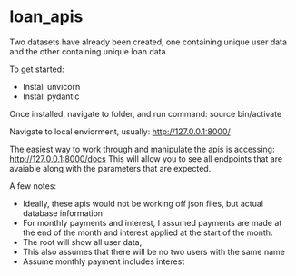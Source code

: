 # loan_apis

Two datasets have already been created, one containing unique user data and the other containing unique loan data. 


To get started: 
- Install unvicorn 
- Install pydantic 

Once installed, navigate to folder, and run command: 
source bin/activate 

Navigate to local enviorment, usually: http://127.0.0.1:8000/ 

The easiest way to work through and manipulate the apis is accessing: http://127.0.0.1:8000/docs 
This will allow you to see all endpoints that are avaiable along with the parameters that are expected. 




A few notes: 
- Ideally, these apis would not be working off json files, but actual database information 
- For monthly payments and interest, I assumed payments are made at the end of the month 
	and interest applied at the start of the month.
- The root will show all user data,
- This also assumes that there will be no two users with the same name 
- Assume monthly payment includes interest 